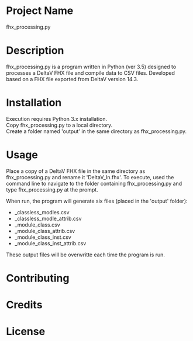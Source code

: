 # Project Name  
fhx_processing.py  

# Description  
fhx_processing.py is a program written in Python (ver 3.5) designed to processes a DeltaV FHX file and compile data to CSV files. Developed based on a FHX file exported from DeltaV version 14.3.  

# Installation  
Execution requires Python 3.x installation.  
Copy fhx_processing.py to a local directory.  
Create a folder named 'output' in the same directory as fhx_processing.py.  

# Usage  
Place a copy of a DeltaV FHX file in the same directory as fhx_processing.py and rename it 'DeltaV_In.fhx'. 
To execute, used the command line to navigate to the folder containing fhx_processing.py and type fhx_processing.py at the prompt.  
 
When run, the program will generate six files (placed in the 'output' folder): 
- _classless_modles.csv  
- _classless_modle_attrib.csv  
- _module_class.csv  
- _module_class_attrib.csv  
- _module_class_inst.csv  
- _module_class_inst_attrib.csv  

These output files will be overwritte each time the program is run.

# Contributing  
# Credits  
# License